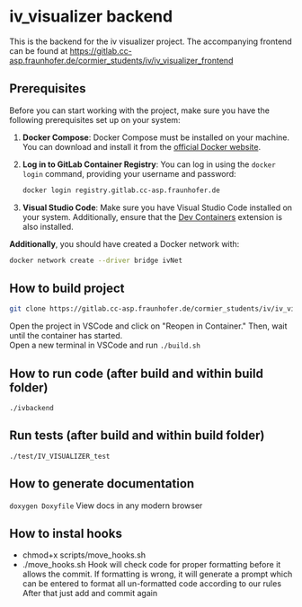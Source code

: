 # iv_visualizer backend
This is the backend for the iv visualizer project. The accompanying frontend can be found at
https://gitlab.cc-asp.fraunhofer.de/cormier_students/iv/iv_visualizer_frontend

## Prerequisites
Before you can start working with the project, make sure you have the following prerequisites set up on your system:

1. **Docker Compose**: Docker Compose must be installed on your machine. You can download and install it from the [official Docker website](https://docs.docker.com/compose/install/).

2. **Log in to GitLab Container Registry**:
You can log in using the `docker login` command, providing your username and password:
    ```bash
    docker login registry.gitlab.cc-asp.fraunhofer.de
    ```

3. **Visual Studio Code**: Make sure you have Visual Studio Code installed on your system. Additionally, ensure that the [Dev Containers](https://marketplace.visualstudio.com/items?itemName=ms-vscode-remote.remote-containers) extension is also installed.


**Additionally**, you should have created a Docker network with:
```bash
docker network create --driver bridge ivNet
```

## How to build project
```bash
git clone https://gitlab.cc-asp.fraunhofer.de/cormier_students/iv/iv_visualizer.git
```
Open the project in VSCode and click on "Reopen in Container." Then, wait until the container has started.\
Open a new terminal in VSCode and run ``./build.sh``

## How to run code (after build and within build folder)
``./ivbackend``

## Run tests (after build and within build folder)
``./test/IV_VISUALIZER_test``

## How to generate documentation
``doxygen Doxyfile``
View docs in any modern browser

## How to instal hooks
- chmod+x scripts/move_hooks.sh
- ./move_hooks.sh
Hook will check code for proper formatting before it allows the commit. If formatting is wrong, it will generate a prompt which can be entered to format all un-formatted code according to our rules
After that just add and commit again
